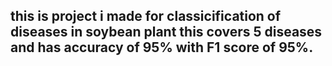 ## this is project i made for classicification of diseases in soybean plant this covers 5 diseases and has accuracy of 95% with F1 score of 95%.
